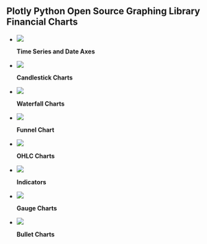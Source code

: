 ## Plotly Python Open Source Graphing Library Financial Charts

<div class="grid cards" markdown>

-   [![](https://images.plot.ly/plotly-documentation/thumbnail/time-series.jpg)](time-series.md)

    **Time Series and Date Axes**


-   [![](https://images.plot.ly/plotly-documentation/thumbnail/candlestick.jpg)](candlestick-charts.md)

    **Candlestick Charts**


-   [![](https://images.plot.ly/plotly-documentation/thumbnail/waterfall-charts.jpg)](waterfall-charts.md)

    **Waterfall Charts**


-   [![](https://images.plot.ly/plotly-documentation/thumbnail/funnel.jpg)](funnel-charts.md)

    **Funnel Chart**


-   [![](https://images.plot.ly/plotly-documentation/thumbnail/ohlc.jpg)](ohlc-charts.md)

    **OHLC Charts**


-   [![](https://images.plot.ly/plotly-documentation/thumbnail/indicator.jpg)](indicator.md)

    **Indicators**


-   [![](https://images.plot.ly/plotly-documentation/thumbnail/gauge.jpg)](gauge-charts.md)

    **Gauge Charts**


-   [![](https://images.plot.ly/plotly-documentation/thumbnail/bullet.png)](bullet-charts.md)

    **Bullet Charts**


</div>
